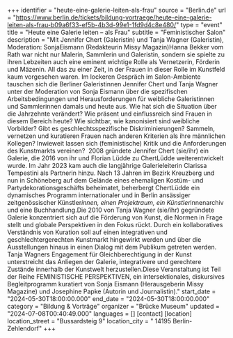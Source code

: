 +++
identifier = "heute-eine-galerie-leiten-als-frau"
source = "Berlin.de"
url = "https://www.berlin.de/tickets/bildung-vortraege/heute-eine-galerie-leiten-als-frau-b09a6f33-ef5b-4b3d-99e1-1fd9d4c8e480/"
type = "event"
title = "Heute eine Galerie leiten – als Frau"
subtitle = "Feministischer Salon"
description = "Mit Jennifer Chert (Galeristin) und Tanja Wagner (Galeristin), Moderation: SonjaEismann (Redakteurin Missy Magazin)Hanna Bekker vom Rath war nicht nur Malerin, Sammlerin und Galeristin, sondern sie spielte zu ihren Lebzeiten auch eine eminent wichtige Rolle als Vernetzerin, Förderin und Mäzenin. All das zu einer Zeit, in der Frauen in dieser Rolle im Kunstfeld kaum vorgesehen waren. Im lockeren Gespräch im Salon-Ambiente tauschen sich die Berliner Galeristinnen Jennifer Chert und Tanja Wagner unter der Moderation von Sonja Eismann über die spezifischen Arbeitsbedingungen und Herausforderungen für weibliche Galeristinnen und Sammlerinnen damals und heute aus. Wie hat sich die Situation über die Jahrzehnte verändert? Wie präsent und einflussreich sind Frauen in diesem Bereich heute? Wie sichtbar, wie kanonisiert sind weibliche Vorbilder? Gibt es geschlechtsspezifische Diskriminierungen? Sammeln, vernetzen und kuratieren Frauen nach anderen Kriterien als ihre männlichen Kollegen? Inwieweit lassen sich (feministische) Kritik und die Anforderungen des Kunstmarkts vereinen?  2008 gründete Jennifer Chert (sie/ihr) ein Galerie, die 2016 von ihr und Florian Lüdde zu ChertLüdde weiterentwickelt wurde. Im Jahr 2023 kam auch die langjährige Galerieleiterin Clarissa Tempestini als Partnerin hinzu. Nach 13 Jahren im Bezirk Kreuzberg und nun in Schöneberg auf dem Gelände eines ehemaligen Kostüm- und Partydekorationsgeschäfts beheimatet, beherbergt ChertLüdde ein dynamisches Programm internationaler und in Berlin ansässiger zeitgenössischer Künstler*innen, einen Projektraum, ein Künstler*innenarchiv und eine Buchhandlung.Die 2010 von Tanja Wagner (sie/ihr) gegründete Galerie konzentriert sich auf die Förderung von Kunst, die Normen in Frage stellt und globale Perspektiven in den Fokus rückt. Durch ein kollaboratives Verständnis von Kuration soll auf einen integrativen und geschlechtergerechten Kunstmarkt hingewirkt werden und über die Ausstellungen hinaus in einen Dialog mit dem Publikum getreten werden. Tanja Wagners Engagement für Gleichberechtigung in der Kunst unterstreicht das Anliegen der Galerie, integrativere und gerechtere Zustände innerhalb der Kunstwelt herzustellen.Diese Veranstaltung ist Teil der Reihe FEMINISTISCHE PERSPEKTIVEN, ein intersektionales, diskursives Begleitprogramm kuratiert von Sonja Eismann (Herausgeberin Missy Magazine) und Josephine Papke (Autorin und Journalistin)."
start_date = "2024-05-30T18:00:00.000"
end_date = "2024-05-30T18:00:00.000"
category = "Bildung & Vorträge"
organizer = "Brücke Museum"
updated = "2024-07-08T00:40:49.000"
languages = []
[contact]
[location]
location_street = "Bussardsteig 9"
location_city = " 14195 Berlin-Zehlendorf"
+++